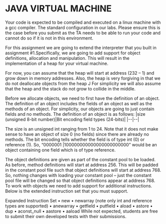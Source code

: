# JAVA VIRTUAL MACHINE

Your code is expected to be compiled and executed on a linux machine with a gcc compiler.
The standard configuration in our labs. Please ensure this is the case before you submit as the TA needs to be able to run your code and cannot do so if it is not in this environment.

For this assignment we are going to extend the interpreter that you built in assignment #1.Specifically, we are going to add support for object definitions, allocation and
manipulation. This will result in the implementation of a heap for your virtual machine. 

For now, you can assume that the heap will start at address (232 – 1) and grow down in memory addresses. Also, the heap is very forgiving in that we do not deallocate objects
from the heap J For simplicity we will also assume that the heap and the stack do not grow to collide in the middle.

Before we allocate objects, we need to first have the definition of an object. The definition of an object includes the fields of an object as well as the methods of an object.
For simplicity, our objects are going to just contain fields and no methods. The definition of an object is as follows:
|size (unsigned 8-bit number)|Bit encoding field types (24-bits)|
|--|--|


The size is an unsigned int ranging from 1 to 24. Note that it does not make sense to have an object of size 0 (no fields) since there are already no methods. The bit encoding tells whether the field is of type int (0) or reference (1). So, “0000001 |100000000000000000000000” would be an object containing one field which is of type
reference.

The object definitions are given as part of the constant pool to be loaded. As before, method definitions will start at address 256. This will be padded in the constant pool file such that object definitions will start at address 768. So, nothing changes with loading
your constant pool – just the constant pool file will be changed so that object definitions appear at address 768.
To work with objects we need to add support for additional instructions. Below is the extended instruction set that you must support.

Expanded Instruction Set
• new
• newarray (note only int and reference types are supported)
• anewarray
• getfield
• putfield
• aload
• astore
• dup
• aconst_null
• aastore
• aaload
While not expected, students are free to submit their own developed tests with their submissions. 
